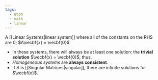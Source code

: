 ```yaml
---
tags:
  - atom
  - math
  - linear
---
```

A [[Linear Systems|linear system]] where all of the constants on the RHS are $0$; $A\vecbf{x} = \vecbf{0}$
- In these systems, there will always be at least one solution: the **trivial solution** $\vecbf{x} = \vecbf{0}$, thus,
- *Homogeneous systems* are **always consistent**.
- If $A$ is [[Singular Matrices|singular]], there are infinite solutions for $\vecbf{x}$.